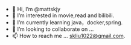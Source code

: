 - 👋 Hi, I’m @mattskjy
- 👀 I’m interested in movie,read and bilibili.
- 🌱 I’m currently learning java，docker,spring.
- 💞️ I’m looking to collaborate on ...
- 📫 How to reach me ... skliu1022@gmail.com.

<!---
mattskjy/mattskjy is a ✨ special ✨ repository because its `README.md` (this file) appears on your GitHub profile.
You can click the Preview link to take a look at your changes.
--->
